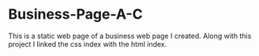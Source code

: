# Business-Page-A-C
This is a static web page of a business web page I created. Along with this project I linked the css index with the html index. 
